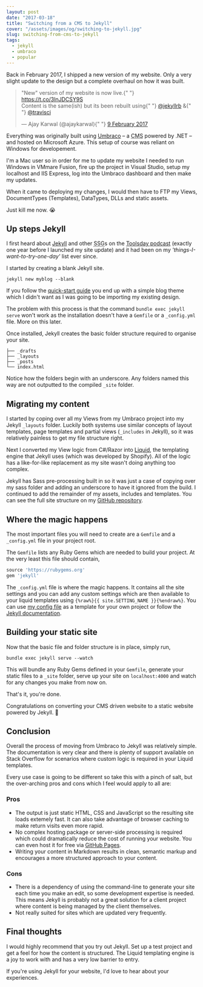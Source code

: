 ```yaml
---
layout: post
date: "2017-03-18"
title: "Switching from a CMS to Jekyll"
cover: "/assets/images/og/switching-to-jekyll.jpg"
slug: switching-from-cms-to-jekyll
tags:
  - jekyll
  - umbraco
  - popular
---
```


Back in February 2017, I shipped a new version of my website. Only a very slight update to the design but a complete overhaul on how it was built.

<blockquote class="twitter-tweet" data-lang="en-gb">
  <p lang="en" dir="ltr">
    &quot;New&quot; version of my website is now live.{" "}
    <a href="https://t.co/3lnJDCSY9S">https://t.co/3lnJDCSY9S</a>
    <br />
    Content is the same(ish) but its been rebuilt using{" "}
    <a href="https://twitter.com/jekyllrb">@jekyllrb</a> &amp;{" "}
    <a href="https://twitter.com/travisci">@travisci</a>
  </p>
  &mdash; Ajay Karwal (@ajaykarwal){" "}
  <a href="https://twitter.com/ajaykarwal/status/829825398385082368">
    9 February 2017
  </a>
</blockquote>

Everything was originally built using [Umbraco](https://umbraco.com/) – a <abbr title="Content Management System">CMS</abbr> powered by .NET – and hosted on Microsoft Azure. This setup of course was reliant on Windows for developement.

I'm a Mac user so in order for me to update my website I needed to run Windows in VMmare Fusion, fire up the project in Visual Studio, setup my localhost and IIS Express, log into the Umbraco dashboard and then make my updates.

When it came to deploying my changes, I would then have to FTP my Views, DocumentTypes (Templates), DataTypes, DLLs and static assets.

Just kill me now. 😭

## Up steps Jekyll

I first heard about [Jekyll](https://jekyllrb.com/) and other <abbr title="Static Site Generator">SSG</abbr>s on the [Toolsday podcast](http://www.toolsday.io/episodes/static-site-gens.html) (exactly one year before I launched my site update) and it had been on my _'things-I-want-to-try-one-day'_ list ever since.

I started by creating a blank Jekyll site.

```shell
jekyll new myblog --blank
```

If you follow the [quick-start guide](https://jekyllrb.com/docs/quickstart/) you end up with a simple blog theme which I didn't want as I was going to be importing my existing design.

The problem with this process is that the command `bundle exec jekyll serve` won't work as the installation doesn't have a `Gemfile` or a `_config.yml` file. More on this later.

Once installed, Jekyll creates the basic folder structure required to organise your site.

```
├── _drafts
├── _layouts
├── _posts
└── index.html
```

Notice how the folders begin with an underscore. Any folders named this way are not outputted to the compiled `_site` folder.

## Migrating my content

I started by coping over all my Views from my Umbraco project into my Jekyll `_layouts` folder. Luckily both systems use similar concepts of layout templates, page templates and partial views (`_includes` in Jekyll), so it was relatively painless to get my file structure right.

Next I converted my View logic from C#/Razor into [Liquid](https://shopify.github.io/liquid/), the templating engine that Jekyll uses (which was developed by Shopify). All of the logic has a like-for-like replacement as my site wasn't doing anything too complex.

Jekyll has Sass pre-processing built in so it was just a case of copying over my sass folder and adding an underscore to have it ignored from the build. I continued to add the remainder of my assets, includes and templates. You can see the full site structure on my [GitHub repository](https://github.com/ajaykarwal/portfolio).

## Where the magic happens

The most important files you will need to create are a `Gemfile` and a `_config.yml` file in your project root.

The `Gemfile` lists any Ruby Gems which are needed to build your project. At the very least this file should contain,

```ruby
source 'https://rubygems.org'
gem 'jekyll'
```

The `_config.yml` file is where the magic happens. It contains all the site settings and you can add any custom settings which are then available to your liquid templates using `{%raw%}{{ site.SETTING_NAME }}{%endraw%}`. You can use [my config file](https://github.com/ajaykarwal/portfolio/blob/master/_config.yml) as a template for your own project or follow the [Jekyll documentation](https://jekyllrb.com/docs/configuration/).

## Building your static site

Now that the basic file and folder structure is in place, simply run,

```
bundle exec jekyll serve --watch
```

This will bundle any Ruby Gems defined in your `Gemfile`, generate your static files to a `_site` folder, serve up your site on `localhost:4000` and watch for any changes you make from now on.

That's it, you're done.

Congratulations on converting your CMS driven website to a static website powered by Jekyll. 🎉

## Conclusion

Overall the process of moving from Umbraco to Jekyll was relatively simple. The documentation is very clear and there is plenty of support available on Stack Overflow for scenarios where custom logic is required in your Liquid templates.

Every use case is going to be different so take this with a pinch of salt, but the over-arching pros and cons which I feel would apply to all are:

### Pros

- The output is just static HTML, CSS and JavaScript so the resulting site loads extemely fast. It can also take advantage of browser caching to make return visits even more rapid.
- No complex hosting package or server-side processing is required which could dramatically reduce the cost of running your website. You can even host it for free via [GitHub Pages](https://help.github.com/articles/using-jekyll-as-a-static-site-generator-with-github-pages/).
- Writing your content in Markdown results in clean, semantic markup and encourages a more structured approach to your content.

### Cons

- There is a dependency of using the command-line to generate your site each time you make an edit, so some development expertise is needed. This means Jekyll is probably not a great solution for a client project where content is being managed by the client themselves.
- Not really suited for sites which are updated very frequently.

## Final thoughts

I would highly recommend that you try out Jekyll. Set up a test project and get a feel for how the content is structured. The Liquid templating engine is a joy to work with and has a very low barrier to entry.

If you're using Jekyll for your website, I'd love to hear about your experiences.
